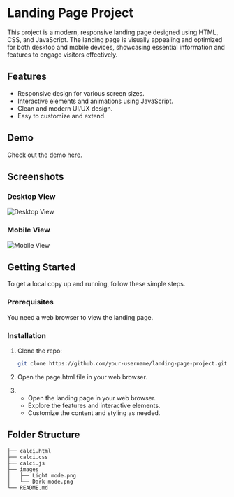 # Landing Page Project

This project is a modern, responsive landing page designed using HTML, CSS, and JavaScript. The landing page is visually appealing and optimized for both desktop and mobile devices, showcasing essential information and features to engage visitors effectively.

## Features

- Responsive design for various screen sizes.
- Interactive elements and animations using JavaScript.
- Clean and modern UI/UX design.
- Easy to customize and extend.

## Demo

Check out the demo [here](https://github.com/uidesigner-Priya/CODSOFT_2/blob/main/Demo_Video/landing-page-demo_hfbVAKdT.mp4).

## Screenshots

### Desktop View
![Desktop View](./images/desktop-view.png)

### Mobile View
![Mobile View](./images/mobile-view.png)

## Getting Started

To get a local copy up and running, follow these simple steps.

### Prerequisites

You need a web browser to view the landing page.

### Installation

1. Clone the repo:
   ```sh
   git clone https://github.com/your-username/landing-page-project.git

2. Open the page.html file in your web browser.

3. - Open the landing page in your web browser.
   - Explore the features and interactive elements.
   - Customize the content and styling as needed.
  
## Folder Structure
```
├── calci.html
├── calci.css
├── calci.js
├── images
│   ├── Light mode.png
│   └── Dark mode.png
└── README.md
```
